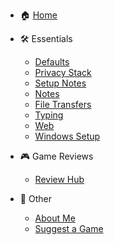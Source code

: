 - 🏠 [Home](README.md)

- 🛠️ Essentials
  - [Defaults](defaults.md)
  - [Privacy Stack](shields-up.md)
  - [Setup Notes](setup.md)
  - [Notes](notespace.md)
  - [File Transfers](transfer.md)
  - [Typing](typeography.md)
  - [Web](web.md)
  - [Windows Setup](winboot.md)

- 🎮 Game Reviews
  - [Review Hub](game-reviews.md)

- 📄 Other
  - [About Me](about.md)
  - [Suggest a Game](suggestions.md)
